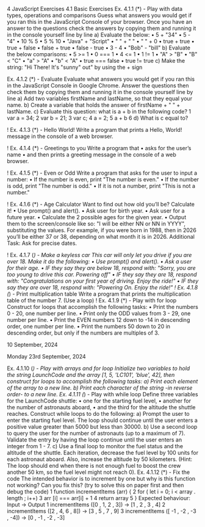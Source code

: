 4 JavaScript Exercises
4.1 Basic Exercises
Ex. 4.1.1 (*) - Play with data types, operations and comparisons
Guess what answers you would get if you ran this in the JavaScript Console of your browser. Once you have
an answer to the questions check the answers by copying them and running it in the console yourself line by
line
a) Evaluate the below:
• 5 + "34"
• 5 - "4"
• 10 % 5
• 5 % 10
• "Java" + "Script"
• " " + " "
• " " + 0
• true + true
• true + false
• false + true
• false - true
• 3 - 4
• "Bob" - "bill"
b) Evaluate the below comparisons:
• 5 >= 1
• 0 === 1
• 4 <= 1
• 1 != 1
• "A" > "B"
• "B" < "C"
• "a" > "A"
• "b" < "A"
• true === false
• true != true
c) Make the string: "Hi There! It's "sunny" out" by using the + sign

Ex. 4.1.2 (*) - Evaluate
Evaluate what answers you would get if you ran this in the JavaScript Console in Google Chrome. Answer the
questions then check them by copying them and running it in the console yourself line by line
a) Add two variables firstName and lastName, so that they equal your name.
b) Create a variable that holds the answer of firstName + " " + lastName.
c) Evaluate this question: what is a + b in the following code?
1 var a = 34;
2 var b = 21;
3 var c;
4 a = 2;
5 a + b
6
d) What is c equal to?


! Ex. 4.1.3 (*) - Hello World!
Write a program that prints a Hello, World! message in the console of a web browser.

! Ex. 4.1.4 (*) - Greetings to you
Write a program that
• asks for the user’s name
• and then prints a greeting message in the console of a web browser.

! Ex. 4.1.5 (*) - Even or Odd
Write a program that asks for the user to input a number:
• If the number is even, print "The number is even."
• If the number is odd, print "The number is odd."
• If it is not a number, print "This is not a number."

! Ex. 4.1.6 (*) - Age Calculator
Want to find out how old you’ll be? Calculate it!
• Use prompt() and alert().
• Ask user for birth year.
• Ask user for a future year.
• Calculate the 2 possible ages for the given year.
• Output them to the screen/console like so: "I will be either NN or NN in YYYY", substituting the values.
For example, if you were born in 1988, then in 2026 you’ll be either 37 or 38, depending on what month it is in
2026.
Additional Task: Ask for precise dates.

! Ex. 4.1.7 (*) - Make a keyless car
This car will only let you drive if you are over 18. Make it do the following:
• Use prompt() and alert().
• Ask a user for their age.
• IF they say they are below 18, respond with: "Sorry, you are too young to drive this car. Powering off"
• IF they say they are 18, respond with: "Congratulations on your first year of driving. Enjoy the ride!"
• IF they say they are over 18, respond with: "Powering On. Enjoy the ride!"
! Ex. 4.1.8 (*) - Print multiplication table
Write a program that prints the multiplication table of the number 7. (Use a loop)
! Ex. 4.1.9 (*) - Play with for loop
Construct for loops that accomplish the following tasks:
• Print the numbers 0 - 20, one number per line.
• Print only the ODD values from 3 - 29, one number per line.
• Print the EVEN numbers 12 down to -14 in descending order, one number per line.
• Print the numbers 50 down to 20 in descending order, but only if the numbers are multiples of 3.

10 September, 2024

Monday 23rd September, 2024

Ex. 4.1.10 (*) - Play with arrays and for loop
Initialize two variables to hold the string LaunchCode and the array [1, 5, 'LC101', 'blue', 42], then
construct for loops to accomplish the following tasks:
a) Print each element of the array to a new line.
b) Print each character of the string -in reverse order- to a new line.
Ex. 4.1.11 (*) - Play with while loop
Define three variables for the LaunchCode shuttle:
• one for the starting fuel level,
• another for the number of astronauts aboard,
• and the third for the altitude the shuttle reaches.
Construct while loops to do the following:
a) Prompt the user to enter the starting fuel level. The loop should continue until the user enters a positive
value greater than 5000 but less than 30000.
b) Use a second loop to query the user for the number of astronauts (up to a maximum of 7). Validate the
entry by having the loop continue until the user enters an integer from 1 - 7.
c) Use a final loop to monitor the fuel status and the altitude of the shuttle. Each iteration, decrease the
fuel level by 100 units for each astronaut aboard. Also, increase the altitude by 50 kilometers. (Hint: The
loop should end when there is not enough fuel to boost the crew another 50 km, so the fuel level might
not reach 0).
Ex. 4.1.12 (*) - Fix the code
The intended behavior is to increment by one but why is this function not working? Can you fix this? (try to
solve this on paper first and then debug the code)
1 function incrementItems (arr) {
2 for ( let i = 0; i < array . length ; i++)
3 arr [i] === arr[i] + 1
4 return array
5 }
Expected behaviour: Input -> Output
1 incrementItems ([0 , 1, 2 , 3]) -> [1 , 2 , 3 , 4]
2 incrementItems ([2 , 4, 6 , 8]) -> [3 , 5 , 7 , 9]
3 incrementItems ([ -1 , -2 , -3 , -4]) -> [0 , -1 , -2 , -3]